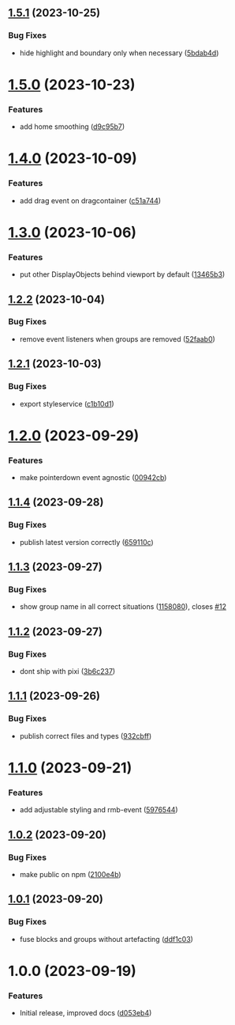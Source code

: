 ## [1.5.1](https://github.com/RiskChallenger/pixi-grouping/compare/v1.5.0...v1.5.1) (2023-10-25)


### Bug Fixes

* hide highlight and boundary only when necessary ([5bdab4d](https://github.com/RiskChallenger/pixi-grouping/commit/5bdab4de61aab5c7f882d19076573e74242dd978))

# [1.5.0](https://github.com/RiskChallenger/pixi-grouping/compare/v1.4.0...v1.5.0) (2023-10-23)


### Features

* add home smoothing ([d9c95b7](https://github.com/RiskChallenger/pixi-grouping/commit/d9c95b79832fff59acc7cd2bea3f6b4a01baec82))

# [1.4.0](https://github.com/RiskChallenger/pixi-grouping/compare/v1.3.0...v1.4.0) (2023-10-09)


### Features

* add drag event on dragcontainer ([c51a744](https://github.com/RiskChallenger/pixi-grouping/commit/c51a744317db6073b50d84afa3bd7dd757fb63b7))

# [1.3.0](https://github.com/RiskChallenger/pixi-grouping/compare/v1.2.2...v1.3.0) (2023-10-06)


### Features

* put other DisplayObjects behind viewport by default ([13465b3](https://github.com/RiskChallenger/pixi-grouping/commit/13465b39d7248796109c8bfb47f57fb6c5e83df7))

## [1.2.2](https://github.com/RiskChallenger/pixi-grouping/compare/v1.2.1...v1.2.2) (2023-10-04)


### Bug Fixes

* remove event listeners when groups are removed ([52faab0](https://github.com/RiskChallenger/pixi-grouping/commit/52faab0a055a96cfc7f2f22d63b5dc18f0353903))

## [1.2.1](https://github.com/RiskChallenger/pixi-grouping/compare/v1.2.0...v1.2.1) (2023-10-03)


### Bug Fixes

* export styleservice ([c1b10d1](https://github.com/RiskChallenger/pixi-grouping/commit/c1b10d10803eb26816404abc2a539279b61517df))

# [1.2.0](https://github.com/RiskChallenger/pixi-grouping/compare/v1.1.4...v1.2.0) (2023-09-29)


### Features

* make pointerdown event agnostic ([00942cb](https://github.com/RiskChallenger/pixi-grouping/commit/00942cb14d49375efb7f3eca60df6b426c967360))

## [1.1.4](https://github.com/RiskChallenger/pixi-grouping/compare/v1.1.3...v1.1.4) (2023-09-28)


### Bug Fixes

* publish latest version correctly ([659110c](https://github.com/RiskChallenger/pixi-grouping/commit/659110ca0ffee0543b7b11040d06c675bf977597))

## [1.1.3](https://github.com/RiskChallenger/pixi-grouping/compare/v1.1.2...v1.1.3) (2023-09-27)


### Bug Fixes

* show group name in all correct situations ([1158080](https://github.com/RiskChallenger/pixi-grouping/commit/11580807a620f4d95fedcf1ea3ee7b05bb1497d1)), closes [#12](https://github.com/RiskChallenger/pixi-grouping/issues/12)

## [1.1.2](https://github.com/RiskChallenger/pixi-grouping/compare/v1.1.1...v1.1.2) (2023-09-27)


### Bug Fixes

* dont ship with pixi ([3b6c237](https://github.com/RiskChallenger/pixi-grouping/commit/3b6c23758df4827a4bf00dfc32561bc95f9c28ba))

## [1.1.1](https://github.com/RiskChallenger/pixi-grouping/compare/v1.1.0...v1.1.1) (2023-09-26)


### Bug Fixes

* publish correct files and types ([932cbff](https://github.com/RiskChallenger/pixi-grouping/commit/932cbff541a9f55c8e097188204dc173bae68423))

# [1.1.0](https://github.com/RiskChallenger/pixi-grouping/compare/v1.0.2...v1.1.0) (2023-09-21)


### Features

* add adjustable styling and rmb-event ([5976544](https://github.com/RiskChallenger/pixi-grouping/commit/5976544823b9a0d5f698feb90f80f8405463157e))

## [1.0.2](https://github.com/RiskChallenger/pixi-grouping/compare/v1.0.1...v1.0.2) (2023-09-20)


### Bug Fixes

* make public on npm ([2100e4b](https://github.com/RiskChallenger/pixi-grouping/commit/2100e4ba190229b27476c61248eeffad930426f9))

## [1.0.1](https://github.com/RiskChallenger/pixi-grouping/compare/v1.0.0...v1.0.1) (2023-09-20)


### Bug Fixes

* fuse blocks and groups without artefacting ([ddf1c03](https://github.com/RiskChallenger/pixi-grouping/commit/ddf1c031470d474d8ed72ceaf2e2afb38ca1029a))

# 1.0.0 (2023-09-19)


### Features

* Initial release, improved docs ([d053eb4](https://github.com/RiskChallenger/pixi-grouping/commit/d053eb4abe41d5d5b9208fdeae79486a2ce249ad))
